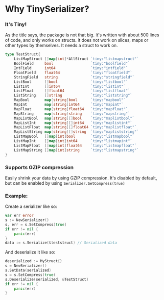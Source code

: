 # Why TinySerializer?

### It's Tiny!
As the title says, the package is not that big. It's written with about 500 lines of code, and only works on structs.
It does not work on slices, maps or other types by themselves. It needs a struct to work on.
```go
type TestStruct{
	ListMapStruct []map[int]*AllStruct `tiny:"listmapstruct"`
	BoolField     bool                 `tiny:"boolfield"`
	IntField      int64                `tiny:"intfield"`
	FloatField    float64              `tiny:"floatfield"`
	StringField   string               `tiny:"stringfield"`
	ListBool      []bool               `tiny:"listbool"`
	ListInt       []int64              `tiny:"listint"`
	ListFloat     []float64            `tiny:"listfloat"`
	ListString    []string             `tiny:"liststring"`
	MapBool       map[string]bool      `tiny:"mapbool"`
	MapInt        map[string]int64     `tiny:"mapint"`
	MapFloat      map[string]float64   `tiny:"mapfloat"`
	MapString     map[string]string    `tiny:"mapstring"`
	MapListBool   map[string][]bool    `tiny:"maplistbool"`
	MapListInt    map[string][]int64   `tiny:"maplistint"`
	MapListFloat  map[string][]float64 `tiny:"maplistfloat"`
	MapListString map[string][]string  `tiny:"mapliststring"`
	ListMapBool   []map[int]bool       `tiny:"listmapbool"`
	ListMapInt    []map[int]int64      `tiny:"listmapint"`
	ListMapFloat  []map[int]float64    `tiny:"listmapfloat"`
	ListMapString []map[int]string     `tiny:"listmapstring"`
}
```

### Supports GZIP compression
Easily shrink your data by using GZIP compression. It's disabled by default, but can be enabled by using ```Serializer.SetCompress(true)```

### Example:
Create a serializer like so:
```go
var err error
s := NewSerializer()
s, err = s.SetCompress(true)
if err != nil {
	panic(err)
}
data := s.Serialize(&teststruct) // Serialized data
```

And deserialize it like so:
```go
deserialized := MyStruct{}
s = NewSerializer()
s.SetData(serialized)
s = s.SetCompress(true)
s.Deserialize(serialized, &TestStruct)
if err != nil {
	panic(err)
}
```